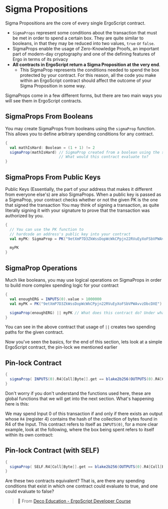 # Sigma Propositions

Sigma Propositions are the core of every single ErgoScript contract.

- `SigmaProps` represent some conditions about the transaction that must be met in order to spend a certain box.
They are quite similar to booleans, in that they may be reduced into two values, `true` or `false`.
- SigmaProps enable the usage of Zero-Knowledge Proofs, an important part of modern-day cryptography and one of the defining features of Ergo in terms of its privacy
- **All contracts in ErgoScript return a Sigma Proposition at the very end**. 
    - This SigmaProp represents the conditions needed to spend the box protected by your contract. For this reason, all the code you make within an ErgoScript contract should affect the outcome of your Sigma Proposition in some way.

SigmaProps come in a few different forms, but there are two main ways you will see them in ErgoScript contracts.

## SigmaProps From Booleans

You may create SigmaProps from booleans using the `sigmaProp` function. This
allows you to define arbitrary spending conditions for any contract.

```scala
{
  val mathIsHard: Boolean = (1 + 1) != 2
  sigmaProp(mathIsHard) // SigmaProp created from a boolean using the sigmaProp function
                        // What would this contract evaluate to?
}

```

## SigmaProps From Public Keys

Public Keys (Essentially, the part of your address that makes it different from everyone else's)
are also SigmaProps. When a public key is passed as a SigmaProp, your contract checks whether or not the given PK is the one that signed the transaction
You may think of signing a transaction, as quite literally signing it with your signature to prove
that the transaction was authorized by you.

```scala
{
  // You can use the PK function to
  // hardcode an address's public key into your contract
  val myPK: SigmaProp = PK("9etXmP7D3ZkWssDopWcWkCPpjn22RVuEyXoFSbVPWAvvzDbcDXE")

  myPK
}

```

## SigmaProp Operations

Much like booleans, you may use logical operations on SigmaProps in order to build more complex spending logic for your contract

```scala
{
  val enoughERG = INPUTS(0).value > 1000000
  val myPK = PK("9etXmP7D3ZkWssDopWcWkCPpjn22RVuEyXoFSbVPWAvvzDbcDXE")

  sigmaProp(enoughERG) || myPK // What does this contract do? Under what conditions could such a contract be spent?
}
```



You can see in the above contract that usage of `||` creates two spending paths for the given contract.

Now you've seen the basics, for the end of this section, lets look at a simple ErgoScript contract, the pin-lock we mentioned earlier

## Pin-lock Contract

```scala
{
  sigmaProp( INPUTS(0).R4[Coll[Byte]].get == blake2b256(OUTPUTS(0).R4[Coll[Byte]].get) )
}

```

Don't worry if you don't understand the functions used here, these are global functions that we will get into the next section.
What's happening here is this:

We may spend Input 0 of this transaction if and only if there exists an output whose `R4` (register 4)
contains the hash of the collection of bytes found in R4 of the Input.
This contract refers to itself as `INPUTS(0)`, for a more clear example, look at the following, where the box being spent refers to itself within its own contract:

## Pin-lock Contract (with SELF)

```scala
{
  sigmaProp( SELF.R4[Coll[Byte]].get == blake2b256(OUTPUTS(0).R4[Coll[Byte]].get) )
}

```

Are these two contracts equivalent?
That is, are there any spending conditions that exist in which one contract could evaluate to true, and one could evaluate to false?



> 🔗 From [Deco Education - ErgoScript Developer Course](https://github.com/DeCo-Education/ErgoScript-Developer-Course/blob/main/Class-Documents/Class-1/Materials/Class1.MD)
